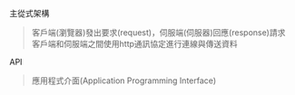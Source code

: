 主從式架構
>客戶端(瀏覽器)發出要求(request)，伺服端(伺服器)回應(response)請求
>客戶端和伺服端之間使用http通訊協定進行連線與傳送資料

API
>應用程式介面(Application Programming Interface)